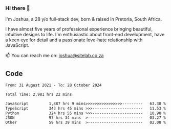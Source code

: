 ### Hi there 👋

I'm Joshua, a 28 y/o full-stack dev, born & raised in Pretoria, South Africa. 

I have almost five years of professional experience bringing beautiful, intuitive designs to life. I'm enthusiastic about front-end development, have a keen eye for detail and a passionate love-hate relationship with JavaScript.

📫 You can reach me on: joshua@sitelab.co.za

## **Code**

<!--START_SECTION:waka-->

```txt
From: 31 August 2021 - To: 28 October 2024

Total Time: 2,981 hrs 22 mins

JavaScript         1,887 hrs 9 mins>>>>>>>>>>>>>>>>---------   63.30 %
TypeScript         343 hrs 45 mins >>>----------------------   11.53 %
Python             324 hrs 55 mins >>>----------------------   10.90 %
JSON               97 hrs 34 mins  >------------------------   03.27 %
Other              59 hrs 39 mins  >------------------------   02.00 %
```

<!--END_SECTION:waka-->
